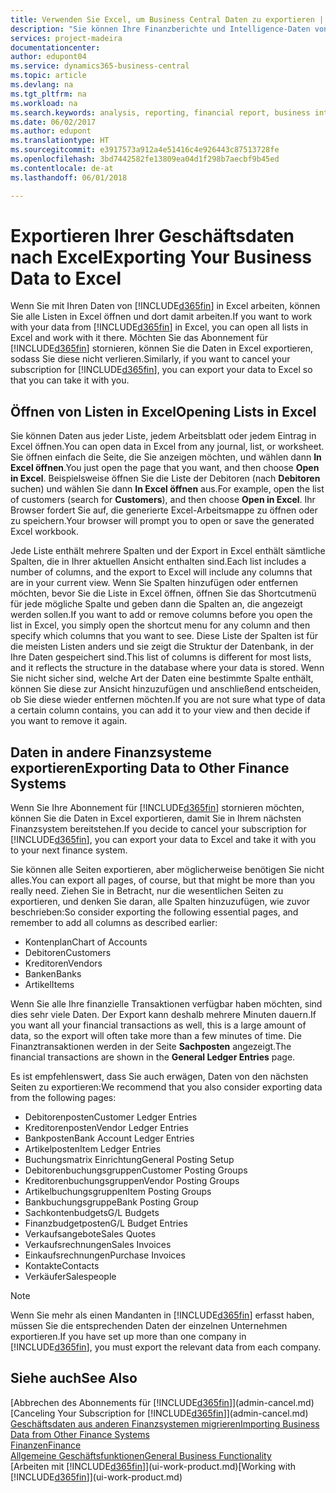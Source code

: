 ```yaml
---
title: Verwenden Sie Excel, um Business Central Daten zu exportieren | Microsoft Docs
description: "Sie können Ihre Finanzberichte und Intelligence-Daten von Business Central in Excel exportieren, oder Ihre Financials Daten in Excel öffnen."
services: project-madeira
documentationcenter: 
author: edupont04
ms.service: dynamics365-business-central
ms.topic: article
ms.devlang: na
ms.tgt_pltfrm: na
ms.workload: na
ms.search.keywords: analysis, reporting, financial report, business intelligence, BI, Excel
ms.date: 06/02/2017
ms.author: edupont
ms.translationtype: HT
ms.sourcegitcommit: e3917573a912a4e51416c4e926443c87513728fe
ms.openlocfilehash: 3bd7442582fe13809ea04d1f298b7aecbf9b45ed
ms.contentlocale: de-at
ms.lasthandoff: 06/01/2018

---
```

# <a name="exporting-your-business-data-to-excel"></a><span data-ttu-id="3382a-103">Exportieren Ihrer Geschäftsdaten nach Excel</span><span class="sxs-lookup"><span data-stu-id="3382a-103">Exporting Your Business Data to Excel</span></span>
<span data-ttu-id="3382a-104">Wenn Sie mit Ihren Daten von [!INCLUDE[d365fin](includes/d365fin_md.md)] in Excel arbeiten, können Sie alle Listen in Excel öffnen und dort damit arbeiten.</span><span class="sxs-lookup"><span data-stu-id="3382a-104">If you want to work with your data from [!INCLUDE[d365fin](includes/d365fin_md.md)] in Excel, you can open all lists in Excel and work with it there.</span></span> <span data-ttu-id="3382a-105">Möchten Sie das Abonnement für [!INCLUDE[d365fin](includes/d365fin_md.md)] stornieren, können Sie die Daten in Excel exportieren, sodass Sie diese nicht verlieren.</span><span class="sxs-lookup"><span data-stu-id="3382a-105">Similarly, if you want to cancel your subscription for [!INCLUDE[d365fin](includes/d365fin_md.md)], you can export your data to Excel so that you can take it with you.</span></span>

## <a name="opening-lists-in-excel"></a><span data-ttu-id="3382a-106">Öffnen von Listen in Excel</span><span class="sxs-lookup"><span data-stu-id="3382a-106">Opening Lists in Excel</span></span>
<span data-ttu-id="3382a-107">Sie können Daten aus jeder Liste, jedem Arbeitsblatt oder jedem Eintrag in Excel öffnen.</span><span class="sxs-lookup"><span data-stu-id="3382a-107">You can open data in Excel from any journal, list, or worksheet.</span></span> <span data-ttu-id="3382a-108">Sie öffnen einfach die Seite, die Sie anzeigen möchten, und wählen dann **In Excel öffnen**.</span><span class="sxs-lookup"><span data-stu-id="3382a-108">You just open the page that you want, and then choose **Open in Excel**.</span></span> <span data-ttu-id="3382a-109">Beispielsweise öffnen Sie die Liste der Debitoren (nach **Debitoren** suchen) und wählen Sie dann **In Excel öffnen** aus.</span><span class="sxs-lookup"><span data-stu-id="3382a-109">For example, open the list of customers (search for **Customers**), and then choose **Open in Excel**.</span></span> <span data-ttu-id="3382a-110">Ihr Browser fordert Sie auf, die generierte Excel-Arbeitsmappe zu öffnen oder zu speichern.</span><span class="sxs-lookup"><span data-stu-id="3382a-110">Your browser will prompt you to open or save the generated Excel workbook.</span></span>  

<span data-ttu-id="3382a-111">Jede Liste enthält mehrere Spalten und der Export in Excel enthält sämtliche Spalten, die in Ihrer aktuellen Ansicht enthalten sind.</span><span class="sxs-lookup"><span data-stu-id="3382a-111">Each list includes a number of columns, and the export to Excel will include any columns that are in your current view.</span></span> <span data-ttu-id="3382a-112">Wenn Sie Spalten hinzufügen oder entfernen möchten, bevor Sie die Liste in Excel öffnen, öffnen Sie das Shortcutmenü für jede mögliche Spalte und geben dann die Spalten an, die angezeigt werden sollen.</span><span class="sxs-lookup"><span data-stu-id="3382a-112">If you want to add or remove columns before you open the list in Excel, you simply open the shortcut menu for any column and then specify which columns that you want to see.</span></span> <span data-ttu-id="3382a-113">Diese Liste der Spalten ist für die meisten Listen anders und sie zeigt die Struktur der Datenbank, in der Ihre Daten gespeichert sind.</span><span class="sxs-lookup"><span data-stu-id="3382a-113">This list of columns is different for most lists, and it reflects the structure in the database where your data is stored.</span></span> <span data-ttu-id="3382a-114">Wenn Sie nicht sicher sind, welche Art der Daten eine bestimmte Spalte enthält, können Sie diese zur Ansicht hinzuzufügen und anschließend entscheiden, ob Sie diese wieder entfernen möchten.</span><span class="sxs-lookup"><span data-stu-id="3382a-114">If you are not sure what type of data a certain column contains, you can add it to your view and then decide if you want to remove it again.</span></span>  

## <a name="exporting-data-to-other-finance-systems"></a><span data-ttu-id="3382a-115">Daten in andere Finanzsysteme exportieren</span><span class="sxs-lookup"><span data-stu-id="3382a-115">Exporting Data to Other Finance Systems</span></span>
<span data-ttu-id="3382a-116">Wenn Sie Ihre Abonnement für [!INCLUDE[d365fin](includes/d365fin_md.md)] stornieren möchten, können Sie die Daten in Excel exportieren, damit Sie in Ihrem nächsten Finanzsystem bereitstehen.</span><span class="sxs-lookup"><span data-stu-id="3382a-116">If you decide to cancel your subscription for [!INCLUDE[d365fin](includes/d365fin_md.md)], you can export your data to Excel and take it with you to your next finance system.</span></span>  

<span data-ttu-id="3382a-117">Sie können alle Seiten exportieren, aber möglicherweise benötigen Sie nicht alles.</span><span class="sxs-lookup"><span data-stu-id="3382a-117">You can export all pages, of course, but that might be more than you really need.</span></span> <span data-ttu-id="3382a-118">Ziehen Sie in Betracht, nur die wesentlichen Seiten zu exportieren, und denken Sie daran, alle Spalten hinzuzufügen, wie zuvor beschrieben:</span><span class="sxs-lookup"><span data-stu-id="3382a-118">So consider exporting the following essential pages, and remember to add all columns as described earlier:</span></span>  

* <span data-ttu-id="3382a-119">Kontenplan</span><span class="sxs-lookup"><span data-stu-id="3382a-119">Chart of Accounts</span></span>  
* <span data-ttu-id="3382a-120">Debitoren</span><span class="sxs-lookup"><span data-stu-id="3382a-120">Customers</span></span>  
* <span data-ttu-id="3382a-121">Kreditoren</span><span class="sxs-lookup"><span data-stu-id="3382a-121">Vendors</span></span>  
* <span data-ttu-id="3382a-122">Banken</span><span class="sxs-lookup"><span data-stu-id="3382a-122">Banks</span></span>  
* <span data-ttu-id="3382a-123">Artikel</span><span class="sxs-lookup"><span data-stu-id="3382a-123">Items</span></span>  

<span data-ttu-id="3382a-124">Wenn Sie alle Ihre finanzielle Transaktionen verfügbar haben möchten, sind dies sehr viele Daten. Der Export kann deshalb  mehrere Minuten dauern.</span><span class="sxs-lookup"><span data-stu-id="3382a-124">If you want all your financial transactions as well, this is a large amount of data, so the export will often take more than a few minutes of time.</span></span> <span data-ttu-id="3382a-125">Die Finanztransaktionen werden in der Seite **Sachposten** angezeigt.</span><span class="sxs-lookup"><span data-stu-id="3382a-125">The financial transactions are shown in the **General Ledger Entries** page.</span></span>  

<span data-ttu-id="3382a-126">Es ist empfehlenswert, dass Sie auch erwägen, Daten von den nächsten Seiten zu exportieren:</span><span class="sxs-lookup"><span data-stu-id="3382a-126">We recommend that you also consider exporting data from the following pages:</span></span>  

* <span data-ttu-id="3382a-127">Debitorenposten</span><span class="sxs-lookup"><span data-stu-id="3382a-127">Customer Ledger Entries</span></span>  
* <span data-ttu-id="3382a-128">Kreditorenposten</span><span class="sxs-lookup"><span data-stu-id="3382a-128">Vendor Ledger Entries</span></span>  
* <span data-ttu-id="3382a-129">Bankposten</span><span class="sxs-lookup"><span data-stu-id="3382a-129">Bank Account Ledger Entries</span></span>  
* <span data-ttu-id="3382a-130">Artikelposten</span><span class="sxs-lookup"><span data-stu-id="3382a-130">Item Ledger Entries</span></span>  
* <span data-ttu-id="3382a-131">Buchungsmatrix Einrichtung</span><span class="sxs-lookup"><span data-stu-id="3382a-131">General Posting Setup</span></span>  
* <span data-ttu-id="3382a-132">Debitorenbuchungsgruppen</span><span class="sxs-lookup"><span data-stu-id="3382a-132">Customer Posting Groups</span></span>  
* <span data-ttu-id="3382a-133">Kreditorenbuchungsgruppen</span><span class="sxs-lookup"><span data-stu-id="3382a-133">Vendor Posting Groups</span></span>  
* <span data-ttu-id="3382a-134">Artikelbuchungsgruppen</span><span class="sxs-lookup"><span data-stu-id="3382a-134">Item Posting Groups</span></span>  
* <span data-ttu-id="3382a-135">Bankbuchungsgruppe</span><span class="sxs-lookup"><span data-stu-id="3382a-135">Bank Posting Group</span></span>  
* <span data-ttu-id="3382a-136">Sachkontenbudgets</span><span class="sxs-lookup"><span data-stu-id="3382a-136">G/L Budgets</span></span>  
* <span data-ttu-id="3382a-137">Finanzbudgetposten</span><span class="sxs-lookup"><span data-stu-id="3382a-137">G/L Budget Entries</span></span>  
* <span data-ttu-id="3382a-138">Verkaufsangebote</span><span class="sxs-lookup"><span data-stu-id="3382a-138">Sales Quotes</span></span>  
* <span data-ttu-id="3382a-139">Verkaufsrechnungen</span><span class="sxs-lookup"><span data-stu-id="3382a-139">Sales Invoices</span></span>  
* <span data-ttu-id="3382a-140">Einkaufsrechnungen</span><span class="sxs-lookup"><span data-stu-id="3382a-140">Purchase Invoices</span></span>  
* <span data-ttu-id="3382a-141">Kontakte</span><span class="sxs-lookup"><span data-stu-id="3382a-141">Contacts</span></span>  
* <span data-ttu-id="3382a-142">Verkäufer</span><span class="sxs-lookup"><span data-stu-id="3382a-142">Salespeople</span></span>  

> [!NOTE]  
>   <span data-ttu-id="3382a-143">Wenn Sie mehr als einen Mandanten in [!INCLUDE[d365fin](includes/d365fin_md.md)] erfasst haben, müssen Sie die entsprechenden Daten der einzelnen Unternehmen exportieren.</span><span class="sxs-lookup"><span data-stu-id="3382a-143">If you have set up more than one company in [!INCLUDE[d365fin](includes/d365fin_md.md)], you must export the relevant data from each company.</span></span>

## <a name="see-also"></a><span data-ttu-id="3382a-144">Siehe auch</span><span class="sxs-lookup"><span data-stu-id="3382a-144">See Also</span></span>
<span data-ttu-id="3382a-145">[Abbrechen des Abonnements für [!INCLUDE[d365fin](includes/d365fin_md.md)]](admin-cancel.md)</span><span class="sxs-lookup"><span data-stu-id="3382a-145">[Canceling Your Subscription for [!INCLUDE[d365fin](includes/d365fin_md.md)]](admin-cancel.md)</span></span>  
[<span data-ttu-id="3382a-146">Geschäftsdaten aus anderen Finanzsystemen migrieren</span><span class="sxs-lookup"><span data-stu-id="3382a-146">Importing Business Data from Other Finance Systems</span></span>](across-import-data-configuration-packages.md)  
[<span data-ttu-id="3382a-147">Finanzen</span><span class="sxs-lookup"><span data-stu-id="3382a-147">Finance</span></span>](finance.md)  
[<span data-ttu-id="3382a-148">Allgemeine Geschäftsfunktionen</span><span class="sxs-lookup"><span data-stu-id="3382a-148">General Business Functionality</span></span>](ui-across-business-areas.md)  
<span data-ttu-id="3382a-149">[Arbeiten mit [!INCLUDE[d365fin](includes/d365fin_md.md)]](ui-work-product.md)</span><span class="sxs-lookup"><span data-stu-id="3382a-149">[Working with [!INCLUDE[d365fin](includes/d365fin_md.md)]](ui-work-product.md)</span></span>  

